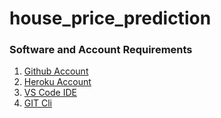 # house_price_prediction

### Software and Account Requirements

1. [Github Account](https://github.com/)
2. [Heroku Account](https://id.heroku.com/login)
3. [VS Code IDE](https://code.visualstudio.com/download)
4. [GIT Cli](https://git-scm.com/downloads)


